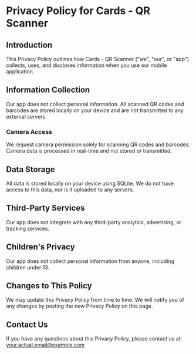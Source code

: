 # Privacy Policy for Cards - QR Scanner

## Introduction

This Privacy Policy outlines how Cards - QR Scanner ("we", "our", or "app") collects, uses, and discloses information when you use our mobile application.

## Information Collection

Our app does not collect personal information. All scanned QR codes and barcodes are stored locally on your device and are not transmitted to any external servers.

### Camera Access

We request camera permission solely for scanning QR codes and barcodes. Camera data is processed in real-time and not stored or transmitted.

## Data Storage

All data is stored locally on your device using SQLite. We do not have access to this data, nor is it uploaded to any servers.

## Third-Party Services

Our app does not integrate with any third-party analytics, advertising, or tracking services.

## Children's Privacy

Our app does not collect personal information from anyone, including children under 13.

## Changes to This Policy

We may update this Privacy Policy from time to time. We will notify you of any changes by posting the new Privacy Policy on this page.

## Contact Us

If you have any questions about this Privacy Policy, please contact us at: your.actual.email@example.com

